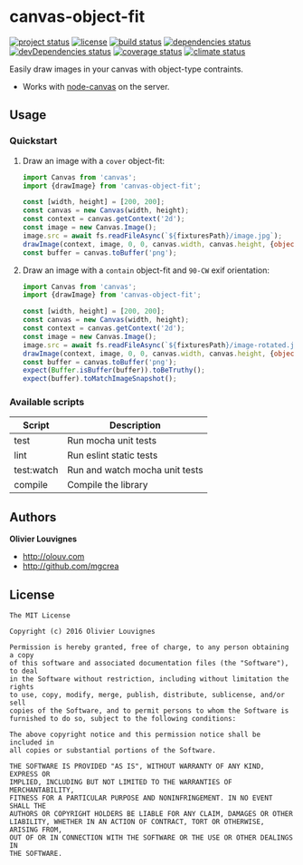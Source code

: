 # canvas-object-fit

[![project status](https://img.shields.io/badge/status-beta-blue.svg?style=flat)](https://github.com/mgcrea/js-canvas-object-fit) [![license](https://img.shields.io/github/license/mgcrea/js-canvas-object-fit.svg?style=flat)](https://tldrlegal.com/license/mit-license) [![build status](http://img.shields.io/travis/mgcrea/js-canvas-object-fit/master.svg?style=flat)](http://travis-ci.org/mgcrea/js-canvas-object-fit) [![dependencies status](https://img.shields.io/david/mgcrea/js-canvas-object-fit.svg?style=flat)](https://david-dm.org/mgcrea/js-canvas-object-fit) [![devDependencies status](https://img.shields.io/david/dev/mgcrea/js-canvas-object-fit.svg?style=flat)](https://david-dm.org/mgcrea/js-canvas-object-fit#info=devDependencies) [![coverage status](http://img.shields.io/codeclimate/coverage/github/mgcrea/js-canvas-object-fit.svg?style=flat)](https://codeclimate.com/github/mgcrea/js-canvas-object-fit) [![climate status](https://img.shields.io/codeclimate/github/mgcrea/js-canvas-object-fit.svg?style=flat)](https://codeclimate.com/github/mgcrea/js-canvas-object-fit)

Easily draw images in your canvas with object-type contraints.

* Works with [node-canvas](https://github.com/Automattic/node-canvas) on the server.

## Usage

### Quickstart

1.  Draw an image with a `cover` object-fit:

    ```js
    import Canvas from 'canvas';
    import {drawImage} from 'canvas-object-fit';

    const [width, height] = [200, 200];
    const canvas = new Canvas(width, height);
    const context = canvas.getContext('2d');
    const image = new Canvas.Image();
    image.src = await fs.readFileAsync(`${fixturesPath}/image.jpg`);
    drawImage(context, image, 0, 0, canvas.width, canvas.height, {objectFit: 'cover'});
    const buffer = canvas.toBuffer('png');
    ```

1.  Draw an image with a `contain` object-fit and `90-CW` exif orientation:

    ```js
    import Canvas from 'canvas';
    import {drawImage} from 'canvas-object-fit';

    const [width, height] = [200, 200];
    const canvas = new Canvas(width, height);
    const context = canvas.getContext('2d');
    const image = new Canvas.Image();
    image.src = await fs.readFileAsync(`${fixturesPath}/image-rotated.jpg`);
    drawImage(context, image, 0, 0, canvas.width, canvas.height, {objectFit: 'contain', orientation: 6});
    const buffer = canvas.toBuffer('png');
    expect(Buffer.isBuffer(buffer)).toBeTruthy();
    expect(buffer).toMatchImageSnapshot();
    ```

### Available scripts

| **Script** | **Description**                |
| ---------- | ------------------------------ |
| test       | Run mocha unit tests           |
| lint       | Run eslint static tests        |
| test:watch | Run and watch mocha unit tests |
| compile    | Compile the library            |

## Authors

**Olivier Louvignes**

* http://olouv.com
* http://github.com/mgcrea

## License

```
The MIT License

Copyright (c) 2016 Olivier Louvignes

Permission is hereby granted, free of charge, to any person obtaining a copy
of this software and associated documentation files (the "Software"), to deal
in the Software without restriction, including without limitation the rights
to use, copy, modify, merge, publish, distribute, sublicense, and/or sell
copies of the Software, and to permit persons to whom the Software is
furnished to do so, subject to the following conditions:

The above copyright notice and this permission notice shall be included in
all copies or substantial portions of the Software.

THE SOFTWARE IS PROVIDED "AS IS", WITHOUT WARRANTY OF ANY KIND, EXPRESS OR
IMPLIED, INCLUDING BUT NOT LIMITED TO THE WARRANTIES OF MERCHANTABILITY,
FITNESS FOR A PARTICULAR PURPOSE AND NONINFRINGEMENT. IN NO EVENT SHALL THE
AUTHORS OR COPYRIGHT HOLDERS BE LIABLE FOR ANY CLAIM, DAMAGES OR OTHER
LIABILITY, WHETHER IN AN ACTION OF CONTRACT, TORT OR OTHERWISE, ARISING FROM,
OUT OF OR IN CONNECTION WITH THE SOFTWARE OR THE USE OR OTHER DEALINGS IN
THE SOFTWARE.
```
